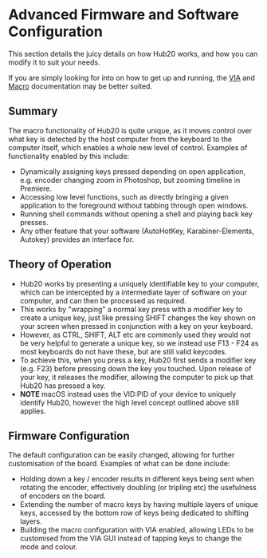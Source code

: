 # Advanced Firmware and Software Configuration

This section details the juicy details on how Hub20 works, and how you can modify it to suit your needs.

If you are simply looking for into on how to get up and running, the [VIA](via.md) and [Macro](macro.md) documentation may be better suited.

## Summary

The macro functionality of Hub20 is quite unique, as it moves control over what key is detected by the host computer from the keyboard to the computer itself, which enables a whole new level of control. Examples of functionality enabled by this include:

- Dynamically assigning keys pressed depending on open application, e.g. encoder changing zoom in Photoshop, but zooming timeline in Premiere.
- Accessing low level functions, such as directly bringing a given application to the foreground without tabbing through open windows.
- Running shell commands without opening a shell and playing back key presses.
- Any other feature that your software (AutoHotKey, Karabiner-Elements, Autokey) provides an interface for.

## Theory of Operation

- Hub20 works by presenting a uniquely identifiable key to your computer, which can be intercepted by a intermediate layer of software on your computer, and can then be processed as required.
- This works by "wrapping" a normal key press with a modifier key to create a unique key, just like pressing SHIFT changes the key shown on your screen when pressed in conjunction with a key on your keyboard.
- However, as CTRL, SHIFT, ALT etc are commonly used they would not be very helpful to generate a unique key, so we instead use F13 - F24 as most keyboards do not have these, but are still valid keycodes.
- To achieve this, when you press a key, Hub20 first sends a modifier key (e.g. F23) before pressing down the key you touched. Upon release of your key, it releases the modifier, allowing the computer to pick up that Hub20 has pressed a key.
- **NOTE** macOS instead uses the VID:PID of your device to uniquely identify Hub20, however the high level concept outlined above still applies.

## Firmware Configuration

The default configuration can be easily changed, allowing for further customisation of the board. Examples of what can be done include:

- Holding down a key / encoder results in different keys being sent when rotating the encoder, effectively doubling (or tripling etc) the usefulness of encoders on the board.
- Extending the number of macro keys by having multiple layers of unique keys, accessed by the bottom row of keys being dedicated to shifting layers.
- Building the macro configuration with VIA enabled, allowing LEDs to be customised from the VIA GUI instead of tapping keys to change the mode and colour.